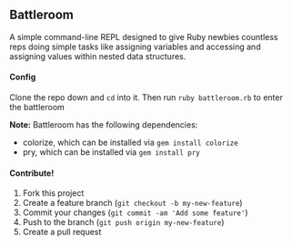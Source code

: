 ## Battleroom

A simple command-line REPL designed to give Ruby newbies countless reps doing simple tasks like assigning variables and accessing and assigning values within nested data structures.

#### Config

Clone the repo down and `cd` into it. Then run `ruby battleroom.rb` to enter the battleroom

__Note:__ Battleroom has the following dependencies:
- colorize, which can be installed via `gem install colorize`
- pry, which can be installed via `gem install pry`


#### Contribute!

1. Fork this project
2. Create a feature branch (`git checkout -b my-new-feature`)
3. Commit your changes (`git commit -am 'Add some feature'`)
4. Push to the branch (`git push origin my-new-feature`)
5. Create a pull request

